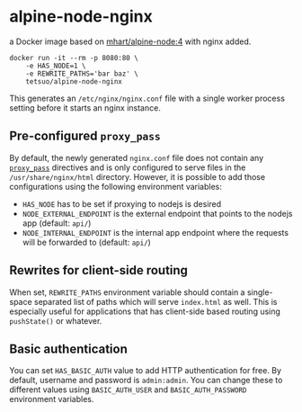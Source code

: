 # alpine-node-nginx

a Docker image based on [mhart/alpine-node:4](https://github.com/mhart/alpine-node) with nginx added.

```
docker run -it --rm -p 8080:80 \
	-e HAS_NODE=1 \
	-e REWRITE_PATHS='bar baz' \
	tetsuo/alpine-node-nginx
```

This generates an `/etc/nginx/nginx.conf` file with a single worker process setting before it starts an nginx instance.

## Pre-configured `proxy_pass`

By default, the newly generated `nginx.conf` file does not contain any [`proxy_pass`](http://nginx.org/en/docs/http/ngx_http_proxy_module.html#proxy_pass) directives and is only configured to serve files in the `/usr/share/nginx/html` directory. However, it is possible to add those configurations using the following environment variables:

- `HAS_NODE` has to be set if proxying to nodejs is desired
- `NODE_EXTERNAL_ENDPOINT` is the external endpoint that points to the nodejs app (default: `api/`)
- `NODE_INTERNAL_ENDPOINT` is the internal app endpoint where the requests will be forwarded to (default: `api/`)

## Rewrites for client-side routing

When set, `REWRITE_PATHS` environment variable should contain a single-space separated list of paths which will serve `index.html` as well. This is especially useful for applications that has client-side based routing using `pushState()` or whatever.

## Basic authentication

You can set `HAS_BASIC_AUTH` value to add HTTP authentication for free. By default, username and password is `admin:admin`. You can change these to different values using `BASIC_AUTH_USER` and `BASIC_AUTH_PASSWORD` environment variables.

